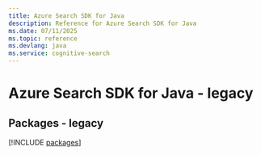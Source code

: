 ```yaml
---
title: Azure Search SDK for Java
description: Reference for Azure Search SDK for Java
ms.date: 07/11/2025
ms.topic: reference
ms.devlang: java
ms.service: cognitive-search
---
```

# Azure Search SDK for Java - legacy
## Packages - legacy
[!INCLUDE [packages](search-index.md)]